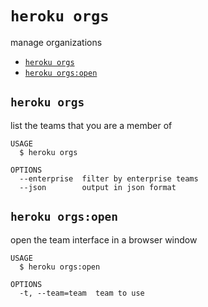 `heroku orgs`
=============

manage organizations

* [`heroku orgs`](#heroku-orgs)
* [`heroku orgs:open`](#heroku-orgsopen)

## `heroku orgs`

list the teams that you are a member of

```
USAGE
  $ heroku orgs

OPTIONS
  --enterprise  filter by enterprise teams
  --json        output in json format
```

## `heroku orgs:open`

open the team interface in a browser window

```
USAGE
  $ heroku orgs:open

OPTIONS
  -t, --team=team  team to use
```
